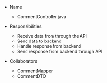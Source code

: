 * Name
    * CommentController.java

* Responsibilities
    * Receive data from through the API
    * Send data to backend
    * Handle response from backend
    * Send response from backend through API

* Collaborators
    * CommentMapper
    * CommentDTO
